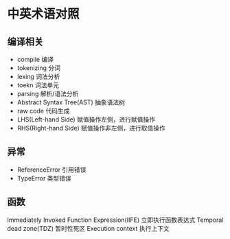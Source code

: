 # 中英术语对照
## 编译相关

* compile 编译
* tokenizing 分词
* lexing 词法分析
* toekn 词法单元
* parsing 解析/语法分析
* Abstract Syntax Tree(AST) 抽象语法树
* raw code 代码生成
* LHS(Left-hand Side) 赋值操作左侧，进行赋值操作
* RHS(Right-hand Side) 赋值操作非左侧，进行取值操作

## 异常

* ReferenceError 引用错误
* TypeError 类型错误

## 函数

Immediately Invoked Function Expression(IIFE) 立即执行函数表达式
Temporal dead zone(TDZ) 暂时性死区
Execution context 执行上下文
